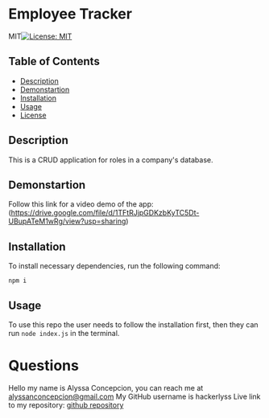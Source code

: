 # Employee Tracker
MIT[![License: MIT](https://img.shields.io/badge/License-MIT-yellow.svg)](https://opensource.org/licenses/MIT) 
## Table of Contents 
- [Description](#description)
- [Demonstartion](#demonstration)
- [Installation](#installation)
- [Usage](#usage)
- [License](#license)

## Description 
This is a CRUD application for roles in a company's database.

## Demonstartion
Follow this link for a video demo of the app: (https://drive.google.com/file/d/1TFtRJjpGDKzbKyTC5Dt-UBupATeM1wRg/view?usp=sharing)
## Installation
To install necessary dependencies, run the following command:

``` npm i ```

## Usage
To use this repo the user needs to follow the installation first, then they can run ``` node index.js ``` in the terminal.


# Questions
Hello my name is Alyssa Concepcion, you can reach me at alyssanconcepcion@gmail.com
My GitHub username is hackerlyss
Live link to my repository: [github repository](https://www.github.com/hackerlyss/employee_tracker)